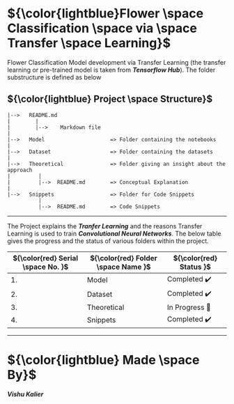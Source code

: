 # ${\color{lightblue}Flower \space Classification \space via \space Transfer \space Learning}$
Flower Classification Model development via Transfer Learning (the transfer learning or pre-trained model is taken from <b><i>Tensorflow Hub</b></i>).
The folder substructure is defined as below

## ${\color{lightblue} Project \space Structure}$
    
    |-->   README.md
    |        |
    |        |-->    Markdown file
    |
    |-->   Model                     => Folder containing the notebooks
    |
    |-->   Dataset                   => Folder containing the datasets
    |
    |-->   Theoretical               => Folder giving an insight about the approach
    |         |
    |         |-->  README.md        => Conceptual Explanation
    |
    |-->   Snippets                  => Folder for Code Snippets
              |
              |-->  README.md        => Code Snippets
    
------

The Project explains the <b><i>Tranfer Learning</i></b> and the reasons Transfer Learning is used to train <b><i>Convolutional Neural Networks</i></b>. The below table gives the progress and the status of various folders within the project.

| ${\color{red} Serial \space No. }$ | ${\color{red} Folder \space Name }$ | ${\color{red} Status }$ |
|-|-|-|
| 1. | Model | Completed :heavy_check_mark: |
| 2. | Dataset | Completed :heavy_check_mark: |
| 3. | Theoretical | In Progress :bookmark: |
| 4. | Snippets | Completed :heavy_check_mark: |

------

# ${\color{lightblue} Made \space By}$
<b><i>Vishu Kalier
